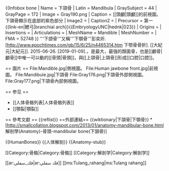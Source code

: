 {{Infobox bone
| Name          = 下頜骨
| Latin         = Mandibula
| GraySubject   = 44
| GrayPage      = 172
| Image         = Gray190.png
| Caption       = [[頭顱|頭顱]]的前視圖。下頜骨顯示在底部的紫色部分
| Image2        = 
| Caption2      = 
| Precursor     = 第一{{link-en|鰓弓|branchial arch}}<ref>{{EmbryologyUNC|hednk|023}}</ref>
| Origins       =
| Insertions    =
| Articulations =
| MeshName      = Mandible
| MeshNumber    =
| FMA           = 52748
}}
'''下颌骨'''又稱'''下顎骨'''<ref>彭奕炘. [http://www.epochtimes.com/gb/15/6/25/n4465314.htm 下颚骨骨折]. [[大紀元|大紀元]]. 2015-06-26. [2019-01-09].</ref>，是最大，最強的顏面骨，也是[[顱骨|顱骨]]中唯一可以動的[[骨頭|骨頭]]，與[[上頜骨|上頜骨]]形成[[口腔|口腔]]。

== 圖片 ==
<gallery>
 File:Mandible.jpg|側視圖。
 File:Human jawbone front.jpg|前視圖。
 File:Mandibule.jpg|下頜骨
 File:Gray176.png|下頜骨外部側視圖。
 File:Gray177.png|下頜骨內部側視圖。 
</gallery>

== 参见 ==
* [[人体骨骼列表|人体骨骼列表]]
* [[顎裂|顎裂]]

== 參考文獻 ==
{{reflist}}
==外部連結==
{{wiktionary|下頜骨|下顎骨}}
*[http://smallcollation.blogspot.com/2013/01/anatomy-mandibular-bone.html 解剖學(Anatomy)-骨頭-mandibular bone(下頷骨)]

{{HumanBones}}
{{人体解剖}}
{{Anatomy-stub}}

[[Category:骨骼|Category:骨骼]]
[[Category:解剖学|Category:解剖学]]

[[ar:فك_سفلي|ar:فك سفلي]]
[[ms:Tulang_rahang|ms:Tulang rahang]]